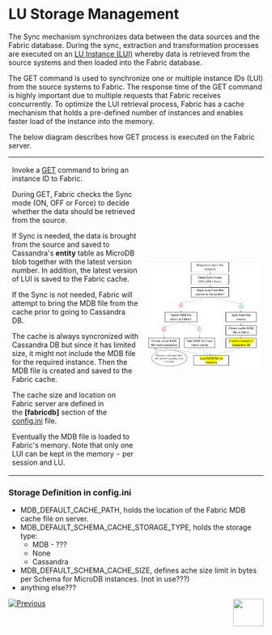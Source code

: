 # LU Storage Management

The Sync mechanism synchronizes data between the data sources and the Fabric database. During the sync, extraction and transformation processes are executed on an [LU Instance (LUI)](/articles/01_fabric_overview/02_fabric_glossary.md#lui) whereby data is retrieved from the source systems and then loaded into the Fabric database.

The GET command is used to synchronize one or multiple instance IDs (LUI) from the source systems to Fabric. The response time of the GET command is highly important due to multiple requests that Fabric receives concurrently. To optimize the LUI retrieval process, Fabric has a cache mechanism that holds a pre-defined number of instances and enables faster load of the instance into the memory. 

The below diagram describes how GET process is executed on the Fabric server.

<table>
<tbody>
<tr>
<td width="400pxl">
<p><span class="md-plain md-expand">Invoke a&nbsp;<span class="md-meta-i-c  md-link"><a spellcheck="false" href="/articles/02_fabric_architecture/04_fabric_commands.md#get-lui-commands"><span class="md-plain">GET</span></a></span> command to bring an instance ID to Fabric.&nbsp;</span></p>
<p><span class="md-plain md-expand">During GET, Fabric checks the Sync mode (ON, OFF or Force) to decide whether the data should be retrieved from the source. </span></p>
<p><span class="md-plain md-expand">If Sync is needed, the data is brought from the source and saved to Cassandra's&nbsp;<span class="md-pair-s "><strong><span class="md-plain">entity</span></strong></span> table as MicroDB blob together with the latest version number.&nbsp;</span><span class="md-plain md-expand">In addition, the latest version of LUI is saved to the Fabric cache. </span></p>
<p><span class="md-plain md-expand">If the Sync is not needed, Fabric will attempt to bring the MDB file from the cache prior to going to Cassandra DB.&nbsp;</span></p>
<p><span class="md-plain md-expand">The cache is always syncronized with Cassandra DB but since it has limited size, it might not include the MDB file for the required instance. Then the MDB file is created and saved to the Fabric cache.</span></p>
<p><span class="md-plain md-expand">The cache size and location on Fabric server are defined in the&nbsp;<strong>[fabricdb]</strong> section of the <a href="TO_DO">config.ini</a> file.</span></p>
<p><span class="md-plain md-expand">Eventually the MDB file is loaded to Fabric's memory. Note that only one LUI can be kept in the memory - per session and LU.</span></p>
</td>
<td width="500pxl"><img src="images/32_01_diagram.PNG" alt="Storage" /></td>
</tr>
</tbody>
</table>

### Storage Definition in config.ini

- MDB_DEFAULT_CACHE_PATH, holds the location of the Fabric MDB cache file on server.
- MDB_DEFAULT_SCHEMA_CACHE_STORAGE_TYPE, holds the storage type:
  - MDB - ???
  - None
  - Cassandra
- MDB_DEFAULT_SCHEMA_CACHE_SIZE, defines ache size limit in bytes per Schema for MicroDB instances. (not in use???)
- anything else???



[![Previous](/articles/images/Previous.png)](01_LU_storage_overview.md)[<img align="right" width="60" height="54" src="/articles/images/Next.png">](03_big_lu_storage.md) 



